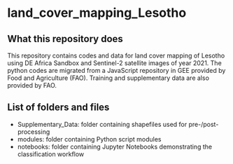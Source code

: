 # land_cover_mapping_Lesotho

## What this repository does
This repository contains codes and data for land cover mapping of Lesotho using DE Africa Sandbox and Sentinel-2 satellite images of year 2021. The python codes are migrated from a JavaScript repository in GEE provided by Food and Agriculture (FAO). Training and supplementary data are also provided by FAO.

## List of folders and files
- Supplementary_Data: folder containing shapefiles used for pre-/post-processing
- modules: folder containing Python script modules
- notebooks: folder containing Jupyter Notebooks demonstrating the classification workflow

